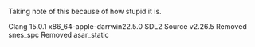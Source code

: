 Taking note of this because of how stupid it is.

Clang 15.0.1 x86_64-apple-darrwin22.5.0
SDL2 Source v2.26.5
Removed snes_spc
Removed asar_static